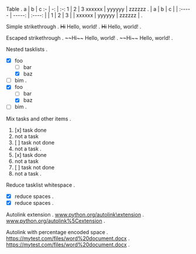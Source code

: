 Table
.
a | b | c
:- | -: | :-:
1 | 2 | 3
xxxxxx | yyyyyy | zzzzzz
.
| a      |      b |   c    |
| :----- | -----: | :----: |
| 1      |      2 |   3    |
| xxxxxx | yyyyyy | zzzzzz |
.

Simple strikethrough
.
~~Hi~~ Hello, world!
.
~~Hi~~ Hello, world!
.

Escaped strikethrough
.
~~Hi~\~ Hello, world!
.
\~~Hi\~~ Hello, world!
.

Nested tasklists
.
- [x] foo
  - [ ] bar
  - [x] baz
- [ ] bim
.
- [x] foo
  - [ ] bar
  - [x] baz
- [ ] bim
.

Mix tasks and other items
.
1. [x] task done
2. not a task
3. [ ] task not done
4. not a task
.
1. [x] task done
1. not a task
1. [ ] task not done
1. not a task
.

Reduce tasklist whitespace
.
-   [x]    reduce spaces
.
- [x] reduce spaces
.

Autolink extension
.
www.python.org/autolink\extension
.
www.python.org/autolink%5Cextension
.

Autolink with percentage encoded space
.
https://mytest.com/files/word%20document.docx
.
https://mytest.com/files/word%20document.docx
.
